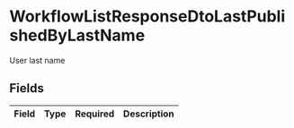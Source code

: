 # WorkflowListResponseDtoLastPublishedByLastName

User last name


## Fields

| Field       | Type        | Required    | Description |
| ----------- | ----------- | ----------- | ----------- |